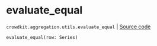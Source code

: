 # evaluate_equal
`crowdkit.aggregation.utils.evaluate_equal` | [Source code](https://github.com/Toloka/crowd-kit/blob/v1.1.0.rc2/crowdkit/aggregation/utils.py#L31)

```python
evaluate_equal(row: Series)
```

